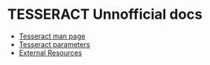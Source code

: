 # TESSERACT Unnofficial docs

- [Tesseract man page](tesseract-man.md)
- [Tesseract parameters](tesseract-parameters.md)
- [External Resources](resources.md)
